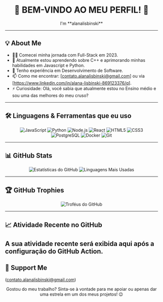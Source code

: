<div align="center">
    <h1>🌺 BEM-VINDO AO MEU PERFIL! 🌺</h1>
    <p>I'm **alanalisbinski**</p>
</div>

---

## 💡 About Me

<div align="center">
    </div>

- 🧑‍💻 Comecei minha jornada com Full-Stack em 2023.
- 🌱 Atualmente estou aprendendo sobre C++ e aprimorando minhas habilidades em 
Javascript e Python.
- 💼 Tenho experiência em Desenvolvimento de Software.
- 📫 Como me encontrar: [contato.alanalisbinski@gmail.com] ou via [https://www.linkedin.com/in/alana-lisbinski-869123376/q].
- ⚡ Curiosidade: Olá, você sabia que atualmente estou no Ensino médio e sou uma das melhores do meu cruso?

---

## 🛠️ Linguagens & Ferramentas que eu uso

<div align="center">
    <img src="https://img.shields.io/badge/JavaScript-F7DF1E?style=for-the-badge&logo=javascript&logoColor=black" alt="JavaScript" />
    <img src="https://img.shields.io/badge/Python-3776AB?style=for-the-badge&logo=python&logoColor=white" alt="Python" />
    <img src="https://img.shields.io/badge/Node.js-339933?style=for-the-badge&logo=nodedotjs&logoColor=white" alt="Node.js" />
    <img src="https://img.shields.io/badge/React-61DAFB?style=for-the-badge&logo=react&logoColor=black" alt="React" />
    <img src="https://img.shields.io/badge/HTML5-E34F26?style=for-the-badge&logo=html5&logoColor=white" alt="HTML5" />
    <img src="https://img.shields.io/badge/CSS3-1572B6?style=for-the-badge&logo=css3&logoColor=white" alt="CSS3" />
    <img src="https://img.shields.io/badge/PostgreSQL-316192?style=for-the-badge&logo=postgresql&logoColor=white" alt="PostgreSQL" />
    <img src="https://img.shields.io/badge/Docker-2496ED?style=for-the-badge&logo=docker&logoColor=white" alt="Docker" />
    <img src="https://img.shields.io/badge/Git-F05032?style=for-the-badge&logo=git&logoColor=white" alt="Git" />
</div>

---

## 📊 GitHub Stats

<div align="center">
    <img src="https://github-readme-stats.vercel.app/api?username=alanalisbinski&show_icons=true&theme=dark" alt="Estatísticas do GitHub" />
    <img src="https://github-readme-stats.vercel.app/api/top-langs/?username=alanalisbinski&layout=compact&theme=dark" alt="Linguagens Mais Usadas" />
</div>

---

## 🏆 GitHub Trophies

<div align="center">
    <img src="https://github-profile-trophy.vercel.app/?username=alanalisbinski&theme=nord&no-frame=true" alt="Troféus do GitHub" />
</div>

---

## 📈 Atividade Recente no GitHub

**A sua atividade recente será exibida aqui após a configuração do GitHub Action.**
---

## 💌 Support Me
(contato.alanalisbinski@gmail.com)
<div align="center">
    <p>Gostou do meu trabalho? Sinta-se à vontade para me apoiar ou apenas dar uma estrela em um dos meus projetos! 😉</p>
</div>
